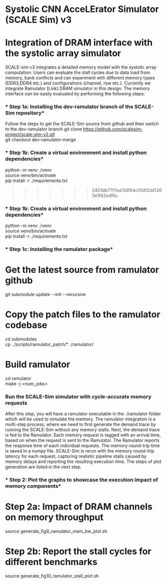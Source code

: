 # Systolic CNN AcceLErator Simulator (SCALE Sim) v3 #
# Integration of DRAM interface with the systolic array simulator #

SCALE-sim v3 integrates a detailed memory model with the systolic array computation. 
Users can evaluate the stall cycles due to data load from memory, bank conflicts and can experiment with different memory types (DDR3,DDR4 etc.) and configurations (channel, row etc.).
Currently we integrate Ramulator [Link] DRAM simulator in this design. 
The memory interface can be easily evaluated by performing the following steps:

### * Step 1a: Installing the dev-ramulator branch of the SCALE-Sim repository*
Follow the steps to get the SCALE-Sim source from github and then switch to the dev-ramulator branch
git clone https://github.com/scalesim-project/scale-sim-v2.git <br />
git checkout dev-ramulator-merge <br />

### * Step 1b: Create a virtual environment and install python dependencies*
python -m venv ./venv <br />
source venv/bin/activate <br />
pip install -r ./requirements.txt<br />
>>>>>>> 2401db77f7ea13df54c01df2d41263e1f62edf6c

### * Step 1b: Create a virtual environment and install python dependencies*
python -m venv ./venv <br />
source venv/bin/activate <br />
pip install -r ./requirements.txt<br />

### * Step 1c: Installing the ramulator package*

# Get the latest source from ramulator github
git submodule update --init --recursive<br />

# Copy the patch files to the ramulator codebase 
cd submodules<br />
cp ../scripts/ramulator_patch/* ./ramulator/<br />

# Build ramulator
cd ramulator<br />
make -j <num_jobs><br />

### Run the SCALE-Sim simulator with cycle-accurate memory requests

After this step, you will have a ramulator executable in the ./ramulator folder which will be used to simulate the memory.
The ramulator integration is a multi-step process, where we need to first generate the demand trace by running the SCALE-Sim without any memory stalls. 
Next, the demand trace is fed to the Ramulator. Each memory request is tagged with an arrival time, based on when the request is sent to the Ramulator.
The Ramulator reports the response time of each individual requests. The memory round-trip time is saved in a numpy file.
SCALE-Sim is rerun with the memory round-trip latency for each request, capturing realistic pipeline stalls caused by memory delays and reporting the resulting execution time.
The steps of plot generation are listed in the next step.


### * Step 2: Plot the graphs to showcase the execution impact of memory components*

# Step 2a:  Impact of DRAM channels on memory throughput 

source generate_fig9_ramulator_mem_bw_plot.sh

# Step 2b: Report the stall cycles for different benchmarks

source generate_fig10_ramulator_stall_plot.sh
